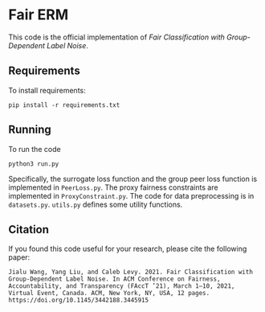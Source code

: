 # Fair ERM

This code is the official implementation of *Fair Classification with Group-Dependent Label Noise*.

## Requirements

To install requirements:

```
pip install -r requirements.txt
```

## Running

To run the code

```
python3 run.py
```

Specifically, the surrogate loss function and the group peer loss function is implemented in `PeerLoss.py`.
The proxy fairness constraints are implemented in `ProxyConstraint.py`. The code for data preprocessing is 
in `datasets.py`. `utils.py` defines some utility functions.

## Citation

If you found this code useful for your research, please cite the following paper:

```
Jialu Wang, Yang Liu, and Caleb Levy. 2021. Fair Classification with Group-Dependent Label Noise. In ACM Conference on Fairness, Accountability, and Transparency (FAccT ’21), March 1–10, 2021, Virtual Event, Canada. ACM, New York, NY, USA, 12 pages. https://doi.org/10.1145/3442188.3445915
```
